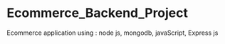 # Ecommerce_Backend_Project
Ecommerce application using : node js,  mongodb, javaScript, Express js
